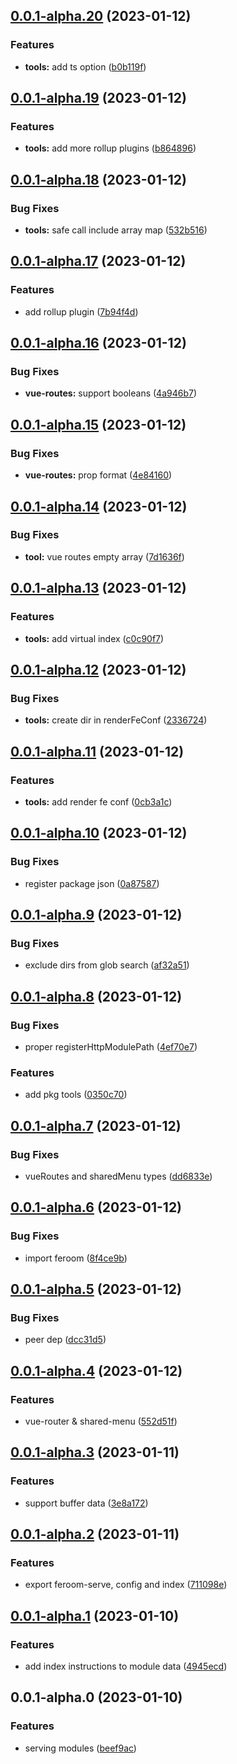## [0.0.1-alpha.20](https://github.com/feroomjs/feroomjs/compare/v0.0.1-alpha.19...v0.0.1-alpha.20) (2023-01-12)


### Features

* **tools:** add ts option ([b0b119f](https://github.com/feroomjs/feroomjs/commit/b0b119f6e280fbde9fb32ef6e13bb460bbf0899d))



## [0.0.1-alpha.19](https://github.com/feroomjs/feroomjs/compare/v0.0.1-alpha.18...v0.0.1-alpha.19) (2023-01-12)


### Features

* **tools:** add more rollup plugins ([b864896](https://github.com/feroomjs/feroomjs/commit/b864896bb73bfff08fe88c8f449a9db9b40e8c09))



## [0.0.1-alpha.18](https://github.com/feroomjs/feroomjs/compare/v0.0.1-alpha.17...v0.0.1-alpha.18) (2023-01-12)


### Bug Fixes

* **tools:** safe call include array map ([532b516](https://github.com/feroomjs/feroomjs/commit/532b5165b552f7d495f1205c7b6e297510a24460))



## [0.0.1-alpha.17](https://github.com/feroomjs/feroomjs/compare/v0.0.1-alpha.16...v0.0.1-alpha.17) (2023-01-12)


### Features

* add rollup plugin ([7b94f4d](https://github.com/feroomjs/feroomjs/commit/7b94f4de61fec68d70f2089d48bfce8cfb1ddada))



## [0.0.1-alpha.16](https://github.com/feroomjs/feroomjs/compare/v0.0.1-alpha.15...v0.0.1-alpha.16) (2023-01-12)


### Bug Fixes

* **vue-routes:** support booleans ([4a946b7](https://github.com/feroomjs/feroomjs/commit/4a946b7b4772fa109ded1c9090430e1b65a8e06f))



## [0.0.1-alpha.15](https://github.com/feroomjs/feroomjs/compare/v0.0.1-alpha.14...v0.0.1-alpha.15) (2023-01-12)


### Bug Fixes

* **vue-routes:** prop format ([4e84160](https://github.com/feroomjs/feroomjs/commit/4e84160e4dec7f954114bfcbb924bf9288a888c0))



## [0.0.1-alpha.14](https://github.com/feroomjs/feroomjs/compare/v0.0.1-alpha.13...v0.0.1-alpha.14) (2023-01-12)


### Bug Fixes

* **tool:** vue routes empty array ([7d1636f](https://github.com/feroomjs/feroomjs/commit/7d1636fc7b052e7fcabc20e169727c54389358c5))



## [0.0.1-alpha.13](https://github.com/feroomjs/feroomjs/compare/v0.0.1-alpha.12...v0.0.1-alpha.13) (2023-01-12)


### Features

* **tools:** add virtual index ([c0c90f7](https://github.com/feroomjs/feroomjs/commit/c0c90f7c54e00281896f9904dbd8e517e08971e1))



## [0.0.1-alpha.12](https://github.com/feroomjs/feroomjs/compare/v0.0.1-alpha.11...v0.0.1-alpha.12) (2023-01-12)


### Bug Fixes

* **tools:** create dir in renderFeConf ([2336724](https://github.com/feroomjs/feroomjs/commit/233672430d0537fa29a9a294b340294fb9d8b82b))



## [0.0.1-alpha.11](https://github.com/feroomjs/feroomjs/compare/v0.0.1-alpha.10...v0.0.1-alpha.11) (2023-01-12)


### Features

* **tools:** add render fe conf ([0cb3a1c](https://github.com/feroomjs/feroomjs/commit/0cb3a1c0f7f3056bb70249595cc47c296f3f263a))



## [0.0.1-alpha.10](https://github.com/feroomjs/feroomjs/compare/v0.0.1-alpha.9...v0.0.1-alpha.10) (2023-01-12)


### Bug Fixes

* register package json ([0a87587](https://github.com/feroomjs/feroomjs/commit/0a87587e1c37aebce7456c58ffcdb02c9b61f3ce))



## [0.0.1-alpha.9](https://github.com/feroomjs/feroomjs/compare/v0.0.1-alpha.8...v0.0.1-alpha.9) (2023-01-12)


### Bug Fixes

* exclude dirs from glob search ([af32a51](https://github.com/feroomjs/feroomjs/commit/af32a51b7b57891816099a5d718677b59e77c0d9))



## [0.0.1-alpha.8](https://github.com/feroomjs/feroomjs/compare/v0.0.1-alpha.7...v0.0.1-alpha.8) (2023-01-12)


### Bug Fixes

* proper registerHttpModulePath ([4ef70e7](https://github.com/feroomjs/feroomjs/commit/4ef70e797831e5b670ca74b5670ebcf1c0477c7a))


### Features

* add pkg tools ([0350c70](https://github.com/feroomjs/feroomjs/commit/0350c7007a27ecb22ec720e89873ef09dc4b312a))



## [0.0.1-alpha.7](https://github.com/feroomjs/feroomjs/compare/v0.0.1-alpha.6...v0.0.1-alpha.7) (2023-01-12)


### Bug Fixes

* vueRoutes and sharedMenu types ([dd6833e](https://github.com/feroomjs/feroomjs/commit/dd6833e0c14cbd41ad2dfd8f30501145cdf73cd1))



## [0.0.1-alpha.6](https://github.com/feroomjs/feroomjs/compare/v0.0.1-alpha.5...v0.0.1-alpha.6) (2023-01-12)


### Bug Fixes

* import feroom ([8f4ce9b](https://github.com/feroomjs/feroomjs/commit/8f4ce9bb5e77cd75729cb6fbd6e91a5b3713c4eb))



## [0.0.1-alpha.5](https://github.com/feroomjs/feroomjs/compare/v0.0.1-alpha.4...v0.0.1-alpha.5) (2023-01-12)


### Bug Fixes

* peer dep ([dcc31d5](https://github.com/feroomjs/feroomjs/commit/dcc31d58b3c81f8e7ef065d81ed46c47a0be9f9e))



## [0.0.1-alpha.4](https://github.com/feroomjs/feroomjs/compare/v0.0.1-alpha.3...v0.0.1-alpha.4) (2023-01-12)


### Features

* vue-router & shared-menu ([552d51f](https://github.com/feroomjs/feroomjs/commit/552d51f2aab323667d4062fb1caa540dae3ee7f7))



## [0.0.1-alpha.3](https://github.com/feroomjs/feroomjs/compare/v0.0.1-alpha.2...v0.0.1-alpha.3) (2023-01-11)


### Features

* support buffer data ([3e8a172](https://github.com/feroomjs/feroomjs/commit/3e8a172e04e5d3523a413bb6218f823fa055b6bf))



## [0.0.1-alpha.2](https://github.com/feroomjs/feroomjs/compare/v0.0.1-alpha.1...v0.0.1-alpha.2) (2023-01-11)


### Features

* export feroom-serve, config and index ([711098e](https://github.com/feroomjs/feroomjs/commit/711098e22516a05ac76c63d0569263a0ea1df5c2))



## [0.0.1-alpha.1](https://github.com/feroomjs/feroomjs/compare/v0.0.1-alpha.0...v0.0.1-alpha.1) (2023-01-10)


### Features

* add index instructions to module data ([4945ecd](https://github.com/feroomjs/feroomjs/commit/4945ecde83d20250114fac343a90e74bf0dcb599))



## 0.0.1-alpha.0 (2023-01-10)


### Features

* serving modules ([beef9ac](https://github.com/feroomjs/feroomjs/commit/beef9ac84c95d16f87c7badc00b35548d556329c))



